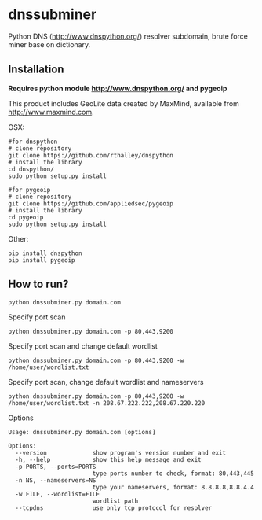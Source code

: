 # dnssubminer
Python DNS (http://www.dnspython.org/) resolver subdomain, brute force miner base on dictionary.

## Installation
**Requires python module http://www.dnspython.org/ and pygeoip**

This product includes GeoLite data created by MaxMind, available from 
<a href="http://www.maxmind.com">http://www.maxmind.com</a>.

OSX:

```
#for dnspython
# clone repository
git clone https://github.com/rthalley/dnspython
# install the library
cd dnspython/
sudo python setup.py install

#for pygeoip
# clone repository
git clone https://github.com/appliedsec/pygeoip
# install the library
cd pygeoip
sudo python setup.py install

```

Other:
```
pip install dnspython
pip install pygeoip
```

## How to run?

```
python dnssubminer.py domain.com
```

Specify port scan
```
python dnssubminer.py domain.com -p 80,443,9200
```

Specify port scan and change default wordlist
```
python dnssubminer.py domain.com -p 80,443,9200 -w /home/user/wordlist.txt
```

Specify port scan, change default wordlist and nameservers
```
python dnssubminer.py domain.com -p 80,443,9200 -w /home/user/wordlist.txt -n 208.67.222.222,208.67.220.220
```

Options
```
Usage: dnssubminer.py domain.com [options]

Options:
  --version             show program's version number and exit
  -h, --help            show this help message and exit
  -p PORTS, --ports=PORTS
                        type ports number to check, format: 80,443,445
  -n NS, --nameservers=NS
                        type your nameservers, format: 8.8.8.8,8.8.4.4
  -w FILE, --wordlist=FILE
                        wordlist path
  --tcpdns              use only tcp protocol for resolver
```
